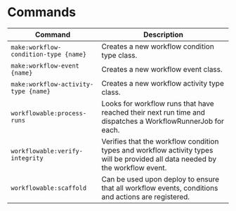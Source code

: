 # Commands

| Command                               | Description                                                                                                                    |
|---------------------------------------|--------------------------------------------------------------------------------------------------------------------------------|
| `make:workflow-condition-type {name}` | Creates a new workflow condition type class.                                                                                   |
| `make:workflow-event {name}`          | Creates a new workflow event class.                                                                                            |
| `make:workflow-activity-type {name}`  | Creates a new workflow activity type class.                                                                                    |
| `workflowable:process-runs`           | Looks for workflow runs that have reached their next run time and dispatches a WorkflowRunnerJob for each.                     |
| `workflowable:verify-integrity`       | Verifies that the workflow condition types and workflow activity types will be provided all data needed by the workflow event. |
| `workflowable:scaffold`               | Can be used upon deploy to ensure that all workflow events, conditions and actions are registered.                             |
